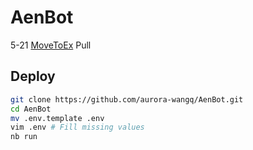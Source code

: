 # AenBot
5-21 [MoveToEx](https://github.com/MoveToEx) Pull


## Deploy

```sh
git clone https://github.com/aurora-wangq/AenBot.git
cd AenBot
mv .env.template .env
vim .env # Fill missing values
nb run
```

